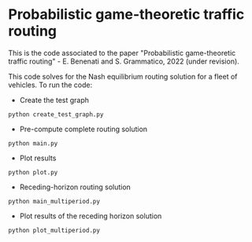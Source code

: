 # Probabilistic game-theoretic traffic routing
This is the code associated to the paper "Probabilistic game-theoretic traffic routing" - E. Benenati and S. Grammatico, 2022 (under revision).

This code solves for the Nash equilibrium routing solution for a fleet of vehicles. To run the code:

- Create the test graph
```
python create_test_graph.py
```
- Pre-compute complete routing solution
```
python main.py
```
- Plot results
```
python plot.py
```
- Receding-horizon routing solution
```
python main_multiperiod.py
```
- Plot results of the receding horizon solution
```
python plot_multiperiod.py
```
